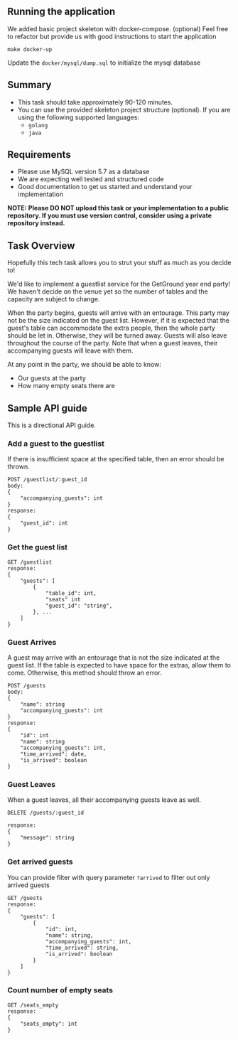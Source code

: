 ## Running the application
We added basic project skeleton with docker-compose. (optional)
Feel free to refactor but provide us with good instructions to start the application
```
make docker-up
```

Update the `docker/mysql/dump.sql` to initialize the mysql database


## Summary

- This task should take approximately 90-120 minutes.
- You can use the provided skeleton project structure (optional). If you are using the following supported languages:
  - `golang`
  - `java`

## Requirements

- Please use MySQL version 5.7 as a database
- We are expecting well tested and structured code
- Good documentation to get us started and understand your implementation

**NOTE: Please DO NOT upload this task or your implementation to a public repository. If you must use version control, consider using a private repository instead.**

## Task Overview

Hopefully this tech task allows you to strut your stuff as much as you decide to!

We'd like to implement a guestlist service for the GetGround year end party!
We haven't decide on the venue yet so the number of tables and the capacity are subject to change.

When the party begins, guests will arrive with an entourage. This party may not be the size indicated on the guest list. 
However, if it is expected that the guest's table can accommodate the extra people, then the whole party should be let in. Otherwise, they will be turned away.
Guests will also leave throughout the course of the party. Note that when a guest leaves, their accompanying guests will leave with them.

At any point in the party, we should be able to know:
- Our guests at the party
- How many empty seats there are

## Sample API guide

This is a directional API guide.

### Add a guest to the guestlist

If there is insufficient space at the specified table, then an error should be thrown.

```
POST /guestlist/:guest_id
body: 
{
    "accompanying_guests": int
}
response: 
{
    "guest_id": int
}
```

### Get the guest list

```
GET /guestlist
response: 
{
    "guests": [
        {
            "table_id": int,
            "seats" int
            "guest_id": "string",
        }, ...
    ]
}
```

### Guest Arrives

A guest may arrive with an entourage that is not the size indicated at the guest list.
If the table is expected to have space for the extras, allow them to come. Otherwise, this method should throw an error.

```
POST /guests
body:
{
    "name": string
    "accompanying_guests": int
}
response:
{
    "id": int
    "name": string
    "accompanying_guests": int,
    "time_arrived": date,
    "is_arrived": boolean
}
```

### Guest Leaves

When a guest leaves, all their accompanying guests leave as well.

```
DELETE /guests/:guest_id

response:
{
    "message": string
}
```

### Get arrived guests

You can provide filter with query parameter `?arrived` to filter out only arrived guests

```
GET /guests
response: 
{
    "guests": [
        {
            "id": int,
            "name": string,
            "accompanying_guests": int,
            "time_arrived": string,
            "is_arrived": boolean
        }
    ]
}
```

### Count number of empty seats

```
GET /seats_empty
response:
{
    "seats_empty": int
}
```
